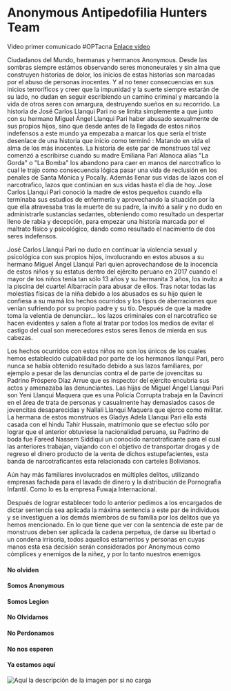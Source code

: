 




# Anonymous Antipedofilia Hunters Team

Video primer comunicado #OPTacna [Enlace video](https://youtu.be/aDACorIaxNw)


Ciudadanos del Mundo, hermanas y hermanos Anonymous. 
Desde las sombras siempre estámos observando seres mononeurales y sin alma que construyen historias de dolor, los inicios de estas historias son marcadas por el abuso de personas inocentes. Y al no tener consecuencias en sus inicios terroríficos y creer que la impunidad y la suerte siempre estarán de su lado, no dudan en seguir escribiendo un camino criminal y marcando la vida de otros seres con amargura, destruyendo sueños en su recorrido. 
La historia de José Carlos Llanqui Pari no se limita  simplemente a que junto con su hermano Miguel Ángel Llanqui Pari haber abusado sexualmente de sus propios hijos, sino que desde antes de la llegada de estos niños indefensos a este mundo ya empezaba a marcar los que sería el triste desenlace de una historia que inicio como terminó : Matando en vida el alma de los más inocentes.
La historia de este par de monstruos tal vez comenzó a escribirse cuando su madre Emiliana Pari Alanoca alias "La Gorda" o "La Bomba" los abandono para caer en manos del narcotrafico lo cual le trajo como consecuencia lógica pasar una vida de reclusión en los penales de Santa Mónica y Pocally. Además llenar sus vidas de lazos  con el narcotrafico, lazos que continúan en sus vidas hasta el día de hoy.
Jose Carlos Llanqui Pari conoció la madre de estos pequeños cuando ella terminaba sus estudios de enfermería y aprovechando la situación por la que ella atravesaba tras la muerte de su padre, la invitó a salir y no dudo en administrarle sustancias sedantes, obteniendo como resultado un despertar lleno de rabia y decepción, para empezar una historia marcada por el maltrato físico y psicológico, dando como resultado el nacimiento de dos seres indefensos. 

José Carlos Llanqui Pari no dudo en continuar la violencia sexual y psicológica con sus propios hijos, involucrando en estos abusos a su hermano Miguel Ángel Llanqui Pari quien aprovechandose de la inocencia de estos niños y su estatus dentro del ejército peruano en 2017 cuando el mayor de los niños tenía tan sólo 13 años y su hermanita 3 años, los invito a la piscina del cuartel Albarracín para abusar de ellos. 
Tras notar todas las molestias físicas de la niña debido a los abusados es su hijo quien le confiesa a su mamá los hechos ocurridos y los típos de aberraciones que venían sufriendo por su propio padre y su tío. 
Después de que la madre toma la velentia de denunciar... los lazos criminales con el narcotrafico se hacen evidentes y salen a flote al tratar por todos los medios de evitar el castigo del cual son merecedores estos seres llenos de mierda en sus cabezas. 

Los hechos ocurridos con estos niños no son los únicos de los cuales hemos establecido culpabilidad por parte de los hermanos llanqui Pari, pero nunca se había obtenido resultado debido a sus lazos familiares, por ejemplo a pesar de las denuncias contra el de parte de jovencitas su Padrino Próspero Díaz Arrue que es inspector del ejército encubria sus actos y amenazaba las denunciantes.
Las hijas de Miguel Ángel Llanqui Pari son Yeni Llanqui Maquera que  es una Policía Corrupta trabaja en la Davincri en el área de trata de  personas y casualmente hay demasiados casos de jovencitas desaparecidas y Nallali Llanqui Maquera que ejerce como militar. 
La hermana de estos monstruos es Gladys Adela Llanqui Pari ella está casada con el hindu Tahir Hussain, matrimonio que se efectuo sólo por lograr que el anterior obtuviese la nacionalidad peruana, su Padrino de boda fue Fareed Nassem Siddiqui un conocido narcotraficante para el cual las anteriores trabajan, viajando con el objetivo de transportar drogas y de regreso el dinero producto de la venta de dichos estupefacientes, esta banda de narcotraficantes esta relacionada con carteles Bolivianos. 

Aún hay más familiares involucrados en múltiples delitos, utilizando empresas fachada para el lavado de dinero y la distribución de Pornografia Infantil. 
Como lo es la empresa Fuwaja Internacional. 

Después de lograr establecer todo lo anterior pedimos a los encargados de dictar sentencia sea aplicada la máxima sentencia a este par de individuos y se investiguen a los demás miembros de su familia por los delitos que ya hemos mencionado. 
En lo que tiene que ver con la sentencia de este par de monstruos deben ser aplicada la cadena perpetua, de darse su libertad o un condena irrisoria, todos aquellos estamentos y personas en cuyas manos esta esa decisión serán considerados por Anonymous como cómplices y enemigos de la niñez, y por lo tanto nuestros enemigos 

#### No olviden 

#### Somos Anonymous 
#### Somos Legion 
#### No Olvidamos 
#### No Perdonamos 
#### No nos esperen 
#### Ya estamos aquí

![Aquí la descripción de la imagen por si no carga](https://pbs.twimg.com/profile_images/1288723717380603904/j7ZTS33w_400x400.jpg)
